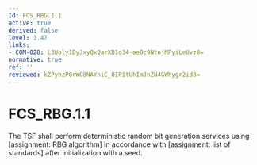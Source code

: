 ```yaml
---
Id: FCS_RBG.1.1
active: true
derived: false
level: 1.47
links:
- COM-028: L3Uoly1DyJxyQxQarXB1o34-aeOc9NtnjMPyiLeUvz8=
normative: true
ref: ''
reviewed: kZPyhzP0rWC8NAYniC_0IP1tUhImJnZN4GWhygr2id8=
---
```


# FCS_RBG.1.1

The TSF shall perform deterministic random bit generation services using [assignment: RBG algorithm] in accordance with [assignment: list of standards] after initialization with a seed.
